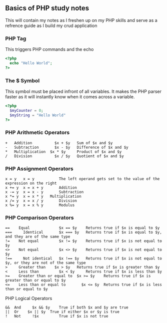 ## Basics of PHP study notes
This will contain my notes as I freshen up on my PHP skills and serve as a refrence guide as I build my crud application 

### PHP Tag
This triggers PHP commands and the echo 
```PHP
<?php
  echo "Hello World";
?>
```

### The $ Symbol
This symbol must be placed infront of all variables. It makes the PHP parser faster as it will instantly know when it comes across a variable.

```PHP
<?php
  $myCounter = 0;
  $myString = "Hello World"
?>
```

### PHP Arithmetic Operators
```
+   Addition 	      $x + $y   Sum of $x and $y
- 	Subtraction 	  $x - $y 	Difference of $x and $y
* 	Multiplication 	$x * $y 	Product of $x and $y
/ 	Division 	      $x / $y 	Quotient of $x and $y
```

### PHP Assignment Operators
```
x = y 	x = y 	        The left operand gets set to the value of the expression on the right
x += y 	x = x + y 	    Addition
x -= y 	x = x - y 	    Subtraction
x *= y 	x = x * y 	Multiplication
x /= y 	x = x / y 	    Division
x %= y 	x = x % y 	    Modulus
```

### PHP Comparison Operators
```
== 	  Equal 	        $x == $y 	Returns true if $x is equal to $y
=== 	Identical 	    $x === $y 	Returns true if $x is equal to $y, and they are of the same type
!= 	  Not equal 	    $x != $y 	Returns true if $x is not equal to $y
<> 	  Not equal 	    $x <> $y 	Returns true if $x is not equal to $y
!== 	Not identical 	$x !== $y 	Returns true if $x is not equal to $y, or they are not of the same type
> 	  Greater than 	  $x > $y 	Returns true if $x is greater than $y
< 	  Less than 	    $x < $y 	Returns true if $x is less than $y
>= 	  Greater than or equal to 	$x >= $y 	Returns true if $x is greater than or equal to $y
<= 	  Less than or equal to 	  $x <= $y 	Returns true if $x is less than or equal to $y
```

PHP Logical Operators
```
&& 	And 	$x && $y 	True if both $x and $y are true
|| 	Or 	  $x || $y 	True if either $x or $y is true
! 	Not 	!$x 	    True if $x is not true
```
